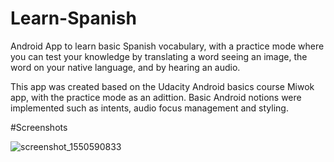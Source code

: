# Learn-Spanish
Android App to learn basic Spanish vocabulary, with a practice mode where you can test your knowledge by translating a word seeing an 
image, the word on your native language, and by hearing an audio.

This app was created based on the Udacity Android basics course Miwok app, with the practice mode as an adittion. Basic Android notions
were implemented such as intents, audio focus management and styling.

#Screenshots

![screenshot_1550590833](https://user-images.githubusercontent.com/39347970/53028612-98a35080-343d-11e9-84be-e63d78ea8c3f.png)


